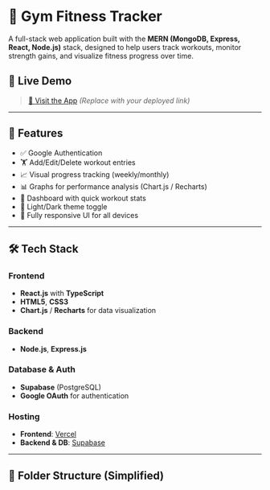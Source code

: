 # 💪 Gym Fitness Tracker

A full-stack web application built with the **MERN (MongoDB, Express, React, Node.js)** stack, designed to help users track workouts, monitor strength gains, and visualize fitness progress over time.

## 🚀 Live Demo
> [🔗 Visit the App](https://your-app-link.vercel.app) *(Replace with your deployed link)*

---

## 📌 Features

- ✅ Google Authentication
- 🏋️ Add/Edit/Delete workout entries
- 📈 Visual progress tracking (weekly/monthly)
- 📊 Graphs for performance analysis (Chart.js / Recharts)
- 🧾 Dashboard with quick workout stats
- 🎨 Light/Dark theme toggle
- 📱 Fully responsive UI for all devices

---

## 🛠️ Tech Stack

### Frontend
- **React.js** with **TypeScript**
- **HTML5**, **CSS3**
- **Chart.js** / **Recharts** for data visualization

### Backend
- **Node.js**, **Express.js**

### Database & Auth
- **Supabase** (PostgreSQL)
- **Google OAuth** for authentication

### Hosting
- **Frontend**: [Vercel](https://vercel.com)
- **Backend & DB**: [Supabase](https://supabase.com)

---

## 📁 Folder Structure (Simplified)

